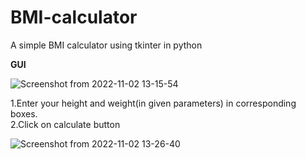 # BMI-calculator
A simple BMI calculator using tkinter in python

**GUI**

![Screenshot from 2022-11-02 13-15-54](https://user-images.githubusercontent.com/106462040/199430976-9f656ef4-b77a-4d1b-b932-4e1503bb826b.png)

1.Enter your height and weight(in given parameters) in corresponding boxes.</br>2.Click on calculate button

![Screenshot from 2022-11-02 13-26-40](https://user-images.githubusercontent.com/106462040/199431834-293d1ed7-1351-4df5-8158-235fbe8457b9.png)


